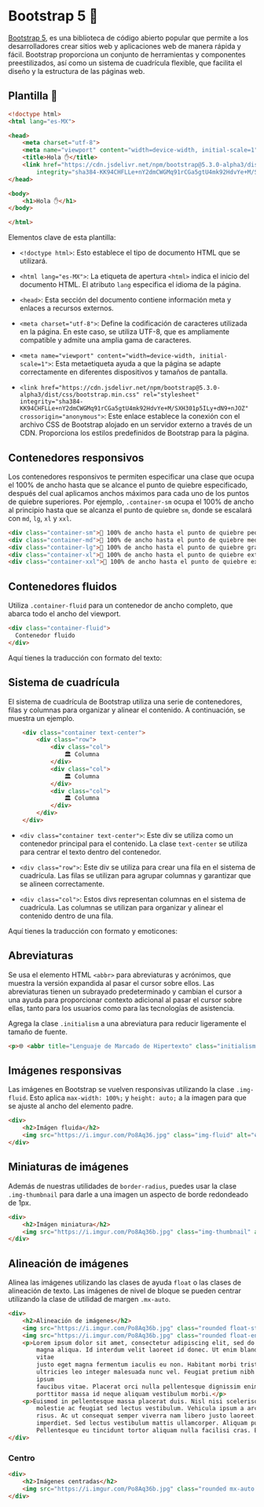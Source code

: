# Bootstrap 5 🚧

[Bootstrap 5](https://getbootstrap.com/), es una biblioteca de código abierto popular que permite a los desarrolladores 
crear sitios web y aplicaciones web de manera rápida y fácil. Bootstrap proporciona un conjunto de herramientas y componentes preestilizados, 
así como un sistema de cuadrícula flexible, que facilita el diseño y la estructura de las páginas web.

## Plantilla 🧱

```html
<!doctype html>
<html lang="es-MX">

<head>
    <meta charset="utf-8">
    <meta name="viewport" content="width=device-width, initial-scale=1">
    <title>Hola ✋</title>
    <link href="https://cdn.jsdelivr.net/npm/bootstrap@5.3.0-alpha3/dist/css/bootstrap.min.css" rel="stylesheet"
        integrity="sha384-KK94CHFLLe+nY2dmCWGMq91rCGa5gtU4mk92HdvYe+M/SXH301p5ILy+dN9+nJOZ" crossorigin="anonymous">
</head>

<body>
    <h1>Hola ✋</h1>
</body>

</html>
```
Elementos clave de esta plantilla:

* `<!doctype html>`: Esto establece el tipo de documento HTML que se utilizará.

* `<html lang="es-MX">`: La etiqueta de apertura `<html>` indica el inicio del documento HTML. El atributo `lang` especifica el idioma de la página.

* `<head>`: Esta sección del documento contiene información meta y enlaces a recursos externos.

* `<meta charset="utf-8">`: Define la codificación de caracteres utilizada en la página. En este caso, se utiliza UTF-8, que es ampliamente compatible y admite una amplia gama de caracteres.

* `<meta name="viewport" content="width=device-width, initial-scale=1">`: Esta metaetiqueta ayuda a que la página se adapte correctamente en diferentes dispositivos y tamaños de pantalla.

* `<link href="https://cdn.jsdelivr.net/npm/bootstrap@5.3.0-alpha3/dist/css/bootstrap.min.css" rel="stylesheet" integrity="sha384-KK94CHFLLe+nY2dmCWGMq91rCGa5gtU4mk92HdvYe+M/SXH301p5ILy+dN9+nJOZ" crossorigin="anonymous">`: Este enlace establece la conexión con el archivo CSS de Bootstrap alojado en un servidor externo a través de un CDN. Proporciona los estilos predefinidos de Bootstrap para la página.

## Contenedores responsivos

Los contenedores responsivos te permiten especificar una clase que ocupa el 100% de ancho hasta que se alcance el punto de quiebre especificado, después del cual aplicamos anchos máximos para cada uno de los puntos de quiebre superiores. Por ejemplo, `.container-sm` ocupa el 100% de ancho al principio hasta que se alcanza el punto de quiebre `sm`, donde se escalará con `md`, `lg`, `xl` y `xxl`.

```html
<div class="container-sm">📐 100% de ancho hasta el punto de quiebre pequeño</div>
<div class="container-md">📐 100% de ancho hasta el punto de quiebre mediano</div>
<div class="container-lg">📐 100% de ancho hasta el punto de quiebre grande</div>
<div class="container-xl">📐 100% de ancho hasta el punto de quiebre extra grande</div>
<div class="container-xxl">📐 100% de ancho hasta el punto de quiebre extra extra grande</div>
```

## Contenedores fluidos

Utiliza `.container-fluid` para un contenedor de ancho completo, que abarca todo el ancho del viewport.

```html
<div class="container-fluid">
  Contenedor fluido
</div>
```

Aquí tienes la traducción con formato del texto:

## Sistema de cuadrícula

El sistema de cuadrícula de Bootstrap utiliza una serie de contenedores, filas y columnas para organizar y alinear el contenido. A continuación, se muestra un ejemplo.

```html
    <div class="container text-center">
        <div class="row">
            <div class="col">
                🏛️ Columna
            </div>
            <div class="col">
                🏛️ Columna
            </div>
            <div class="col">
                🏛️ Columna
            </div>
        </div>
    </div>
```

- `<div class="container text-center">`: Este div se utiliza como un contenedor principal para el contenido. La clase `text-center` se utiliza para centrar el texto dentro del contenedor.

- `<div class="row">`: Este div se utiliza para crear una fila en el sistema de cuadrícula. Las filas se utilizan para agrupar columnas y garantizar que se alineen correctamente.

- `<div class="col">`: Estos divs representan columnas en el sistema de cuadrícula. Las columnas se utilizan para organizar y alinear el contenido dentro de una fila.

Aquí tienes la traducción con formato y emoticones:

## Abreviaturas

Se usa el elemento HTML `<abbr>` para abreviaturas y acrónimos, que muestra la versión expandida al pasar el cursor sobre ellos. Las abreviaturas tienen un subrayado predeterminado y cambian el cursor a una ayuda para proporcionar contexto adicional al pasar el cursor sobre ellas, tanto para los usuarios como para las tecnologías de asistencia.

Agrega la clase `.initialism` a una abreviatura para reducir ligeramente el tamaño de fuente.

```html
<p>🌐 <abbr title="Lenguaje de Marcado de Hipertexto" class="initialism">HTML</abbr></p>
```

## Imágenes responsivas

Las imágenes en Bootstrap se vuelven responsivas utilizando la clase `.img-fluid`. Esto aplica `max-width: 100%;` y `height: auto;` a la imagen para que se ajuste al ancho del elemento padre.

```html
<div>
    <h2>Imágen fluida</h2>
    <img src="https://i.imgur.com/Po8Aq36.jpg" class="img-fluid" alt="💿">
</div>
```

## Miniaturas de imágenes

Además de nuestras utilidades de `border-radius`, puedes usar la clase `.img-thumbnail` para darle a una imagen un aspecto de borde redondeado de 1px.

```html
<div>
    <h2>Imágen miniatura</h2>
    <img src="https://i.imgur.com/Po8Aq36b.jpg" class="img-thumbnail" alt="💿">
</div>
```

## Alineación de imágenes

Alinea las imágenes utilizando las clases de ayuda `float` o las clases de alineación de texto. Las imágenes de nivel de bloque se pueden centrar utilizando la clase de utilidad de margen `.mx-auto`.

```html
<div>
    <h2>Alineación de imágenes</h2>
    <img src="https://i.imgur.com/Po8Aq36b.jpg" class="rounded float-start" alt="💿">
    <img src="https://i.imgur.com/Po8Aq36b.jpg" class="rounded float-end" alt="💿">
    <p>Lorem ipsum dolor sit amet, consectetur adipiscing elit, sed do eiusmod tempor incididunt ut labore et dolore
        magna aliqua. Id interdum velit laoreet id donec. Ut enim blandit volutpat maecenas volutpat. Sem integer
        vitae
        justo eget magna fermentum iaculis eu non. Habitant morbi tristique senectus et netus. Mus mauris vitae
        ultricies leo integer malesuada nunc vel. Feugiat pretium nibh ipsum consequat nisl vel. Eu nisl nunc mi
        ipsum
        faucibus vitae. Placerat orci nulla pellentesque dignissim enim. Tincidunt eget nullam non nisi. Quam nulla
        porttitor massa id neque aliquam vestibulum morbi.</p>
    <p>Euismod in pellentesque massa placerat duis. Nisl nisi scelerisque eu ultrices vitae auctor eu augue ut. Et
        molestie ac feugiat sed lectus vestibulum. Vehicula ipsum a arcu cursus vitae. Euismod lacinia at quis
        risus. Ac ut consequat semper viverra nam libero justo laoreet. Erat pellentesque adipiscing commodo elit at
        imperdiet. Sed lectus vestibulum mattis ullamcorper. Aliquam purus sit amet luctus venenatis lectus magna.
        Pellentesque eu tincidunt tortor aliquam nulla facilisi cras. Enim sit amet venenatis urna cursus eget.</p>
</div>
```

### Centro

```html
<div>
    <h2>Imágenes centradas</h2>
    <img src="https://i.imgur.com/Po8Aq36b.jpg" class="rounded mx-auto d-block" alt="💿">
</div>
```

